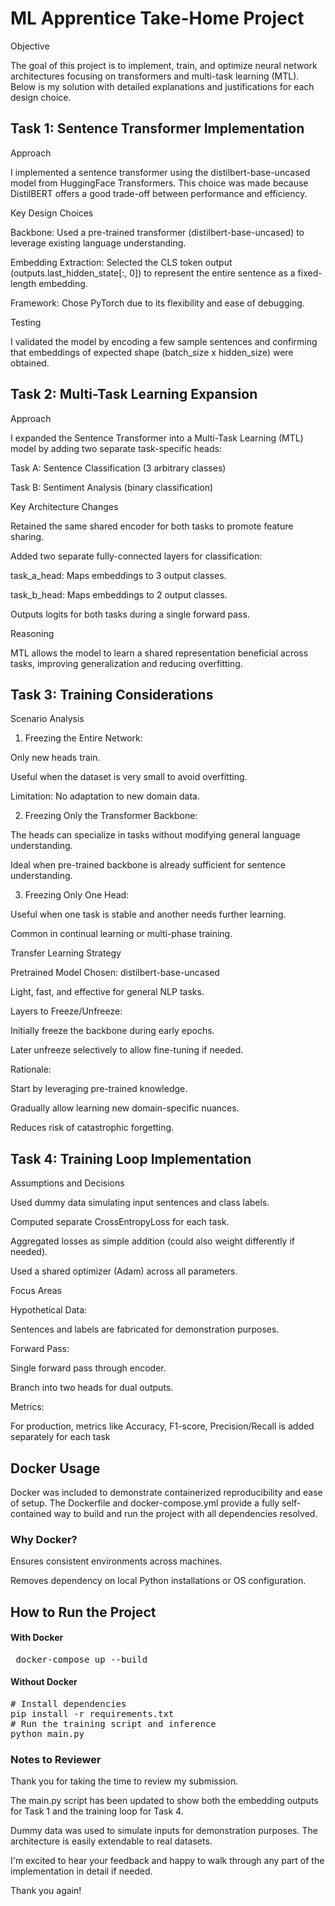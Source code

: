 # ML Apprentice Take-Home Project



Objective

The goal of this project is to implement, train, and optimize neural network architectures focusing on transformers and multi-task learning (MTL). Below is my solution with detailed explanations and justifications for each design choice.

## Task 1: Sentence Transformer Implementation

Approach

I implemented a sentence transformer using the distilbert-base-uncased model from HuggingFace Transformers. This choice was made because DistilBERT offers a good trade-off between performance and efficiency.

Key Design Choices

Backbone: Used a pre-trained transformer (distilbert-base-uncased) to leverage existing language understanding.

Embedding Extraction: Selected the CLS token output (outputs.last_hidden_state[:, 0]) to represent the entire sentence as a fixed-length embedding.

Framework: Chose PyTorch due to its flexibility and ease of debugging.

Testing

I validated the model by encoding a few sample sentences and confirming that embeddings of expected shape (batch_size x hidden_size) were obtained.

## Task 2: Multi-Task Learning Expansion

Approach

I expanded the Sentence Transformer into a Multi-Task Learning (MTL) model by adding two separate task-specific heads:

Task A: Sentence Classification (3 arbitrary classes)

Task B: Sentiment Analysis (binary classification)

Key Architecture Changes

Retained the same shared encoder for both tasks to promote feature sharing.

Added two separate fully-connected layers for classification:

task_a_head: Maps embeddings to 3 output classes.

task_b_head: Maps embeddings to 2 output classes.

Outputs logits for both tasks during a single forward pass.

Reasoning

MTL allows the model to learn a shared representation beneficial across tasks, improving generalization and reducing overfitting.

## Task 3: Training Considerations

Scenario Analysis

1. Freezing the Entire Network:

Only new heads train.

Useful when the dataset is very small to avoid overfitting.

Limitation: No adaptation to new domain data.

2. Freezing Only the Transformer Backbone:

The heads can specialize in tasks without modifying general language understanding.

Ideal when pre-trained backbone is already sufficient for sentence understanding.

3. Freezing Only One Head:

Useful when one task is stable and another needs further learning.

Common in continual learning or multi-phase training.

Transfer Learning Strategy

Pretrained Model Chosen: distilbert-base-uncased

Light, fast, and effective for general NLP tasks.

Layers to Freeze/Unfreeze:

Initially freeze the backbone during early epochs.

Later unfreeze selectively to allow fine-tuning if needed.

Rationale:

Start by leveraging pre-trained knowledge.

Gradually allow learning new domain-specific nuances.

Reduces risk of catastrophic forgetting.

## Task 4: Training Loop Implementation 

Assumptions and Decisions

Used dummy data simulating input sentences and class labels.

Computed separate CrossEntropyLoss for each task.

Aggregated losses as simple addition (could also weight differently if needed).

Used a shared optimizer (Adam) across all parameters.

Focus Areas

Hypothetical Data:

Sentences and labels are fabricated for demonstration purposes.

Forward Pass:

Single forward pass through encoder.

Branch into two heads for dual outputs.

Metrics:

For production, metrics like Accuracy, F1-score, Precision/Recall is added separately for each task

## Docker Usage

Docker was included to demonstrate containerized reproducibility and ease of setup. The Dockerfile and docker-compose.yml provide a fully self-contained way to build and run the project with all dependencies resolved.

### Why Docker?

Ensures consistent environments across machines.

Removes dependency on local Python installations or OS configuration.


## How to Run the Project
#### With Docker 
<pre> docker-compose up --build </pre>

#### Without Docker
<pre>
# Install dependencies 
pip install -r requirements.txt 
# Run the training script and inference 
python main.py </pre>

### Notes to Reviewer

Thank you for taking the time to review my submission.

The main.py script has been updated to show both the embedding outputs for Task 1 and the training loop for Task 4.

Dummy data was used to simulate inputs for demonstration purposes. The architecture is easily extendable to real datasets.

I'm excited to hear your feedback and happy to walk through any part of the implementation in detail if needed.

Thank you again!
